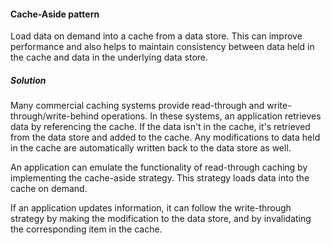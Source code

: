 #### Cache-Aside pattern
Load data on demand into a cache from a data store. This can improve performance and also helps to maintain consistency between data held in the cache and data in the underlying data store.

##### Solution
Many commercial caching systems provide read-through and write-through/write-behind operations. In these systems, an application retrieves data by referencing the cache. If the data isn't in the cache, it's retrieved from the data store and added to the cache. Any modifications to data held in the cache are automatically written back to the data store as well.

An application can emulate the functionality of read-through caching by implementing the cache-aside strategy. 
This strategy loads data into the cache on demand. 

If an application updates information, it can follow the write-through strategy by making the modification to the data store, and by invalidating the corresponding item in the cache. 